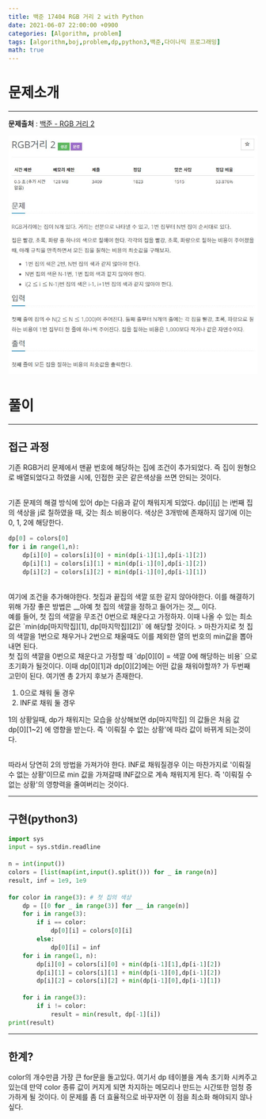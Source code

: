 ```yaml
---
title: 백준 17404 RGB 거리 2 with Python
date: 2021-06-07 22:00:00 +0900
categories: [Algorithm, problem]
tags: [algorithm,boj,problem,dp,python3,백준,다이나믹 프로그래밍]
math: true
---
```


# 문제소개
---
__문제출처__ : [백준 - RGB 거리 2](https://www.acmicpc.net/problem/17404)

<img src="/assets/img/problems/boj17404.JPG">

# 풀이
---
## 접근 과정

기존 RGB거리 문제에서 맨끝 번호에 해당하는 집에 조건이 추가되었다. 즉 집이 원형으로 배열되었다고 하였을 시에, 인접한 곳은 같은색상을 쓰면 안되는 것이다.

<br>
기존 문제의 해결 방식에 있어 dp는 다음과 같이 채워지게 되었다. dp[i][j] 는 i번째 집의 색상을 j로 칠하였을 때, 갖는 최소 비용이다. 색상은 3개밖에 존재하지 않기에 이는 0, 1, 2에 해당한다.

```python
dp[0] = colors[0]
for i in range(1,n):
    dp[i][0] = colors[i][0] + min(dp[i-1][1],dp[i-1][2])
    dp[i][1] = colors[i][1] + min(dp[i-1][0],dp[i-1][2])
    dp[i][2] = colors[i][2] + min(dp[i-1][0],dp[i-1][1])
```

<br>
여기에 조건을 추가해야한다. 첫집과 끝집의 색깔 또한 같지 않아야한다. 이를 해결하기 위해 가장 좋은 방법은 __아예 첫 집의 색깔을 정하고 들어가는 것__ 이다.

<br>
예를 들어, 첫 집의 색깔을 무조건 0번으로 채운다고 가정하자. 이때 나올 수 있는 최소 값은 `min(dp[마지막집][1], dp[마지막집][2])` 에 해당할 것이다.
> 마찬가지로 첫 집의 색깔을 1번으로 채우거나 2번으로 채울때도 이를 제외한 열의 번호의 min값을 뽑아내면 된다.

<br>
첫 집의 색깔을 0번으로 채운다고 가정할 때 `dp[0][0] = 색깔 0에 해당하는 비용` 으로 초기화가 될것이다. 이때 dp[0][1]과 dp[0][2]에는 어떤 값을 채워야할까? 가 두번째 고민이 된다. 여기엔 총 2가지 후보가 존재한다.

1. 0으로 채워 둘 경우
2. INF로 채워 둘 경우

1의 상황일때, dp가 채워지는 모습을 상상해보면 dp[마지막집] 의 값들은 처음 값 dp[0][1~2] 에 영향을 받는다. 즉 '이뤄질 수 없는 상황'에 따라 값이 바뀌게 되는것이다.

<br>
따라서 당연히 2의 방법을 가져가야 한다. INF로 채워질경우 이는 마찬가지로 '이뤄질 수 없는 상황'이므로 min 값을 가져갈때 INF값으로 계속 채워지게 된다. 즉 '이뤄질 수 없는 상황'의 영향력을 줄여버리는 것이다.

---

## 구현(python3)

```python
import sys
input = sys.stdin.readline

n = int(input())
colors = [list(map(int,input().split())) for _ in range(n)]
result, inf = 1e9, 1e9

for color in range(3): # 첫 집의 색상
    dp = [[0 for _ in range(3)] for __ in range(n)]
    for i in range(3):
        if i == color:
            dp[0][i] = colors[0][i]
        else:
            dp[0][i] = inf
    for i in range(1, n):
        dp[i][0] = colors[i][0] + min(dp[i-1][1],dp[i-1][2])
        dp[i][1] = colors[i][1] + min(dp[i-1][0],dp[i-1][2])
        dp[i][2] = colors[i][2] + min(dp[i-1][0],dp[i-1][1])

    for i in range(3):
        if i != color:
            result = min(result, dp[-1][i])
print(result)
```

---
## 한계?
color의 개수만큼 가장 큰 for문을 돌고있다. 여기서 dp 테이블을 계속 초기화 시켜주고 있는데 만약 color 종류 값이 커지게 되면 차지하는 메모리나 만드는 시간또한 엄청 증가하게 될 것이다. 이 문제를 좀 더 효율적으로 바꾸자면 이 점을 최소화 해야되지 않나 싶다.